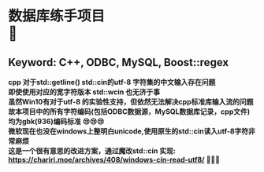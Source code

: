 # <b>数据库练手项目<br> 🧐
## <b>Keyword: C++, ODBC, MySQL, Boost::regex

<b>cpp 对于std::getline() std::cin的utf-8 字符集的中文输入存在问题<br>
即使使用对应的宽字符版本 std::wcin 也无济于事<br>
虽然Win10有对于utf-8 的实验性支持，但依然无法解决cpp标准库输入流的问题<br>
故本项目中的所有字符编码(包括ODBC数据源，MySQL数据库记录，cpp文件)均为gbk(936)编码标准 😢😢😢<br>
微软现在也没在windows上整明白unicode,使用原生的std::cin读入utf-8字符非常麻烦<br>
这是一个很有意思的改进方案，通过魔改std::cin 实现: https://chariri.moe/archives/408/windows-cin-read-utf8/ 🥳🥳🥳
